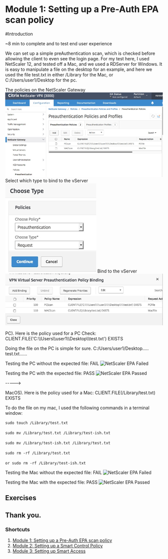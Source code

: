 # Module 1: Setting up a Pre-Auth EPA scan policy

#Introduction

~8 min to complete and to test end user experience

We can set up a simple preAuthentication scan, which is checked before allowing the client to even see the login page. For my test here, I used NetScaler 12, and tested off a Mac, and we used a RDServer for Windows. It is easy to manipulate a file on the desktop for an example, and here we used the file test.txt in either /Library for the Mac, or C:/Users/user1/Desktop for the pc.

The policies on the NetScaler Gateway
![A policy for the PC and one for the MAC](./images/EPAPolicy.jpeg)
Select which type to bind to the vServer
![Select the type as you bind to the vServer](./images/type.jpeg)
Bind to the vServer
![Bind to the vServer](./images/bind.jpeg)

PC).	Here is the policy used for a PC Check: CLIENT.FILE('C:\\\\Users\\\\user1\\\\Desktop\\\\test.txt') EXISTS

Doing the file on the PC is simple for sure. C:/Users/user1/Desktop..... test.txt......

Testing the PC without the expected file: FAIL
![NetScaler EPA Failed](./images/PCPreFail.gif)

Testing the PC with the expected file: PASS
![NetScaler EPA Passed](./images/PCPrePass.gif)

----->

MacOS).	Here is the policy used for a Mac:
CLIENT.FILE(/Library/test.txt) EXISTS

To do the file on my mac, I used the following commands in a terminal window:

	sudo touch /Library/test.txt

	sudo mv /Library/test.txt /Library/test-ish.txt

	sudo mv /Library/test-ish.txt /Library/test.txt

	sudo rm -rf /Library/test.txt

	or sudo rm -rf /Library/test-ish.txt

Testing the Mac without the expected file: FAIL
![NetScaler EPA Failed](./images/MacPreFail.gif)

Testing the Mac with the expected file: PASS
![NetScaler EPA Passed](./images/MacPrePass.gif)

## Exercises 

## Thank you. 

### Shortcuts
1. [Module 1: Setting up a Pre-Auth EPA scan policy](../Module1)
2. [Module 2: Setting up a Smart Control Policy](../Module2)
3. [Module 3: Setting up Smart Access](../Module3)